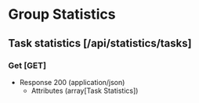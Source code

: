 # Group Statistics

## Task statistics [/api/statistics/tasks]

### Get [GET]

+ Response 200 (application/json)
    + Attributes (array[Task Statistics])
